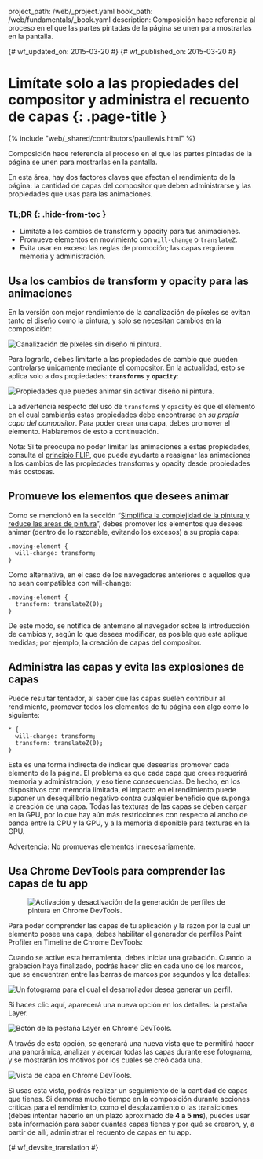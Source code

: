 project_path: /web/_project.yaml
book_path: /web/fundamentals/_book.yaml
description: Composición hace referencia al proceso en el que las partes pintadas de la página se unen para mostrarlas en la pantalla.

{# wf_updated_on: 2015-03-20 #}
{# wf_published_on: 2015-03-20 #}

# Limítate solo a las propiedades del compositor y administra el recuento de capas {: .page-title }

{% include "web/_shared/contributors/paullewis.html" %}

Composición hace referencia al proceso en el que las partes pintadas de la página se unen para 
mostrarlas en la pantalla.

En esta área, hay dos factores claves que afectan el rendimiento de la página: la cantidad de capas del compositor que deben administrarse y las propiedades que usas para las animaciones.

### TL;DR {: .hide-from-toc }

* Limítate a los cambios de transform y opacity para tus animaciones.
* Promueve elementos en movimiento con `will-change` o `translateZ`.
* Evita usar en exceso las reglas de promoción; las capas requieren memoria y administración.

## Usa los cambios de transform y opacity para las animaciones

En la versión con mejor rendimiento de la canalización de píxeles se evitan tanto el diseño como la pintura, y solo se necesitan cambios en la composición:

<img src="images/stick-to-compositor-only-properties-and-manage-layer-count/frame-no-layout-paint.jpg"  alt="Canalización de píxeles sin diseño ni pintura.">

Para lograrlo, debes limitarte a las propiedades de cambio que pueden controlarse únicamente mediante el compositor. En la actualidad, esto se aplica solo a dos propiedades: **`transforms`** y **`opacity`**:

<img src="images/stick-to-compositor-only-properties-and-manage-layer-count/safe-properties.jpg"  alt="Propiedades que puedes animar sin activar diseño ni pintura.">

La advertencia respecto del uso de `transform`s y `opacity` es que el elemento en el cual cambiarás estas propiedades debe encontrarse en _su propia capa del compositor_. Para poder crear una capa, debes promover el elemento. Hablaremos de esto a continuación.

Nota: Si te preocupa no poder limitar las animaciones a estas propiedades, consulta el [principio FLIP](https://aerotwist.com/blog/flip-your-animations), que puede ayudarte a reasignar las animaciones a los cambios de las propiedades transforms y opacity desde propiedades más costosas.

## Promueve los elementos que desees animar

Como se mencionó en la sección “[Simplifica la complejidad de la pintura y reduce las áreas de pintura](simplify-paint-complexity-and-reduce-paint-areas)”, debes promover los elementos que desees animar (dentro de lo razonable, evitando los excesos) a su propia capa:


    .moving-element {
      will-change: transform;
    }


Como alternativa, en el caso de los navegadores anteriores o aquellos que no sean compatibles con will-change:


    .moving-element {
      transform: translateZ(0);
    }


De este modo, se notifica de antemano al navegador sobre la introducción de cambios y, según lo que desees modificar, es posible que este aplique medidas; por ejemplo, la creación de capas del compositor.

## Administra las capas y evita las explosiones de capas

Puede resultar tentador, al saber que las capas suelen contribuir al rendimiento, promover todos los elementos de tu página con algo como lo siguiente:


    * {
      will-change: transform;
      transform: translateZ(0);
    }


Esta es una forma indirecta de indicar que desearías promover cada elemento de la página. El problema es que cada capa que crees requerirá memoria y administración, y eso tiene consecuencias. De hecho, en los dispositivos con memoria limitada, el impacto en el rendimiento puede suponer un desequilibrio negativo contra cualquier beneficio que suponga la creación de una capa. Todas las texturas de las capas se deben cargar en la GPU, por lo que hay aún más restricciones con respecto al ancho de banda entre la CPU y la GPU, y a la memoria disponible para texturas en la GPU.

Advertencia: No promuevas elementos innecesariamente.

## Usa Chrome DevTools para comprender las capas de tu app

<div class="attempt-right">
  <figure>
    <img src="images/stick-to-compositor-only-properties-and-manage-layer-count/paint-profiler.jpg" alt="Activación y desactivación de la generación de perfiles de pintura en Chrome DevTools.">
  </figure>
</div>

Para poder comprender las capas de tu aplicación y la razón por la cual un elemento posee una capa, debes habilitar el generador de perfiles Paint Profiler en Timeline de Chrome DevTools:

<div style="clear:both;"></div>

Cuando se active esta herramienta, debes iniciar una grabación. Cuando la grabación haya finalizado, podrás hacer clic en cada uno de los marcos, que se encuentran entre las barras de marcos por segundos y los detalles:

<img src="images/stick-to-compositor-only-properties-and-manage-layer-count/frame-of-interest.jpg"  alt="Un fotograma para el cual el desarrollador desea generar un perfil.">

Si haces clic aquí, aparecerá una nueva opción en los detalles: la pestaña Layer.

<img src="images/stick-to-compositor-only-properties-and-manage-layer-count/layer-tab.jpg"  alt="Botón de la pestaña Layer en Chrome DevTools.">

A través de esta opción, se generará una nueva vista que te permitirá hacer una panorámica, analizar y acercar todas las capas durante ese fotograma, y se mostrarán los motivos por los cuales se creó cada una.

<img src="images/stick-to-compositor-only-properties-and-manage-layer-count/layer-view.jpg"  alt="Vista de capa en Chrome DevTools.">

Si usas esta vista, podrás realizar un seguimiento de la cantidad de capas que tienes. Si demoras mucho tiempo en la composición durante acciones críticas para el rendimiento, como el desplazamiento o las transiciones (debes intentar hacerlo en un plazo aproximado de **4 a 5 ms**), puedes usar esta información para saber cuántas capas tienes y por qué se crearon, y, a partir de allí, administrar el recuento de capas en tu app.


{# wf_devsite_translation #}
